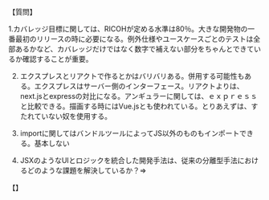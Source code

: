 【質問】

1.カバレッジ目標に関しては、RICOHが定める水準は80％。大きな開発物の一番最初のリリースの時に必要になる。例外仕様やユースケースごとのテストは全部あるかなど、カバレッジだけではなく数字で補えない部分をちゃんとできているか確認することが重要。

2. エクスプレスとリアクトで作るとかはバリバリある。併用する可能性もある。エクスプレスはサーバー側のインターフェース。リアクトよりは、next.jsとexpressの対比になる。アンギュラーに関しては、ｅｘｐｒｅｓｓと比較できる。描画する時にはVue.jsとも使われている。とりあえずは、すたれていない奴を使用する。

3. importに関してはバンドルツールによってJS以外のものもインポートできる。基本しない

4. JSXのようなUIとロジックを統合した開発手法は、従来の分離型手法におけるどのような課題を解決しているか？⇒

【】

